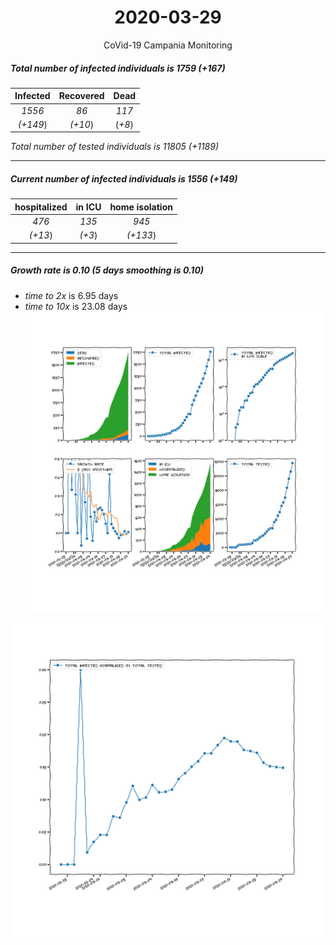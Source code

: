 <div align='center'>

# 2020-03-29
CoVid-19 Campania Monitoring
</div>

##### Total number of infected individuals is 1759 (+167)
Infected | Recovered | Dead
:---: | :---: | :---:
*1556* | *86* | *117*
*(+149*) | *(+10*) | (*+8*)

*Total number of tested individuals is 11805 (+1189)*
***
##### Current number of infected individuals is 1556 (+149)
hospitalized | in ICU | home isolation
:---: | :---: | :---:
*476* |*135* |*945*
*(+13*) |*(+3*) |*(+133*)
***
##### Growth rate is 0.10 (5 days smoothing is 0.10)
- *time to 2x* is 6.95 days
- *time to 10x* is 23.08 days
![stats][stats]

![infected_normalized][infected_normalized]

[stats]: stats_Campania.png
[infected_normalized]: infected_normalized_Campania.png
